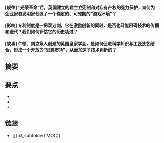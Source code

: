 #### [规律] “光荣革命”后，英国建立的君主立宪制和对私有产权的强力保护，如何为企业家和发明家创造了一个稳定的、可预期的“游戏环境”？


#### [影响] 专利制度是一把双刃剑，它在激励创新的同时，是否也可能阻碍技术的传播和迭代？我们如何评估它的历史功过？


#### [故事] 牛顿、胡克等人创建的英国皇家学会，是如何促进科学知识与工匠技艺结合，形成一个开放的“思想市场”，从而加速了技术创新的？


## 摘要


## 要点

- 
- 
- 

## 链接

- [[{h3_subfolder} MOC]]
